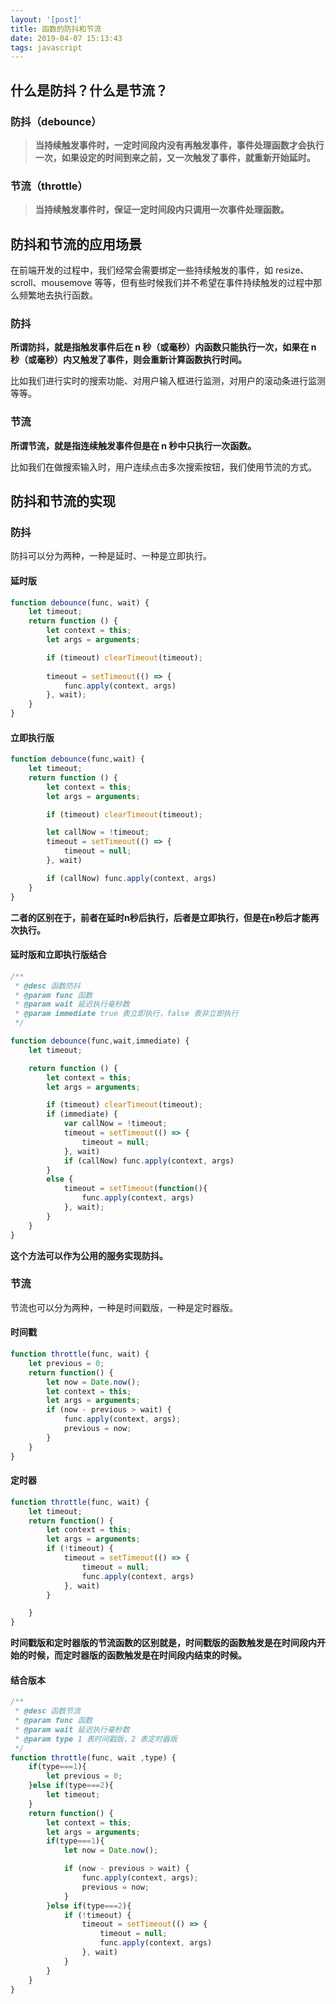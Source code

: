 ```yaml
---
layout: '[post]'
title: 函数的防抖和节流
date: 2019-04-07 15:13:43
tags: javascript
---
```

## 什么是防抖？什么是节流？
### 防抖（debounce）
> **当持续触发事件时，一定时间段内没有再触发事件，事件处理函数才会执行一次，如果设定的时间到来之前，又一次触发了事件，就重新开始延时。**

### 节流（throttle）
> **当持续触发事件时，保证一定时间段内只调用一次事件处理函数。**

<!-- more -->
## 防抖和节流的应用场景
在前端开发的过程中，我们经常会需要绑定一些持续触发的事件，如 resize、scroll、mousemove 等等，但有些时候我们并不希望在事件持续触发的过程中那么频繁地去执行函数。

### 防抖

**所谓防抖，就是指触发事件后在 n 秒（或毫秒）内函数只能执行一次，如果在 n 秒（或毫秒）内又触发了事件，则会重新计算函数执行时间。**

比如我们进行实时的搜索功能、对用户输入框进行监测，对用户的滚动条进行监测等等。

### 节流
**所谓节流，就是指连续触发事件但是在 n 秒中只执行一次函数。**

比如我们在做搜索输入时，用户连续点击多次搜索按钮，我们使用节流的方式。

## 防抖和节流的实现
### 防抖
防抖可以分为两种，一种是延时、一种是立即执行。

#### 延时版

```js
function debounce(func, wait) {
    let timeout;
    return function () {
        let context = this;
        let args = arguments;

        if (timeout) clearTimeout(timeout);
        
        timeout = setTimeout(() => {
            func.apply(context, args)
        }, wait);
    }
}
```
#### 立即执行版

```js
function debounce(func,wait) {
    let timeout;
    return function () {
        let context = this;
        let args = arguments;

        if (timeout) clearTimeout(timeout);

        let callNow = !timeout;
        timeout = setTimeout(() => {
            timeout = null;
        }, wait)

        if (callNow) func.apply(context, args)
    }
}
```


**二者的区别在于，前者在延时n秒后执行，后者是立即执行，但是在n秒后才能再次执行。**

#### 延时版和立即执行版结合

```js
/**
 * @desc 函数防抖
 * @param func 函数
 * @param wait 延迟执行毫秒数
 * @param immediate true 表立即执行，false 表非立即执行
 */

function debounce(func,wait,immediate) {
    let timeout;

    return function () {
        let context = this;
        let args = arguments;

        if (timeout) clearTimeout(timeout);
        if (immediate) {
            var callNow = !timeout;
            timeout = setTimeout(() => {
                timeout = null;
            }, wait)
            if (callNow) func.apply(context, args)
        }
        else {
            timeout = setTimeout(function(){
                func.apply(context, args)
            }, wait);
        }
    }
}
```
**这个方法可以作为公用的服务实现防抖。**

### 节流
节流也可以分为两种，一种是时间戳版，一种是定时器版。
#### 时间戳

```js
function throttle(func, wait) {
    let previous = 0;
    return function() {
        let now = Date.now();
        let context = this;
        let args = arguments;
        if (now - previous > wait) {
            func.apply(context, args);
            previous = now;
        }
    }
}
```
#### 定时器

```js
function throttle(func, wait) {
    let timeout;
    return function() {
        let context = this;
        let args = arguments;
        if (!timeout) {
            timeout = setTimeout(() => {
                timeout = null;
                func.apply(context, args)
            }, wait)
        }

    }
}
```


**时间戳版和定时器版的节流函数的区别就是，时间戳版的函数触发是在时间段内开始的时候，而定时器版的函数触发是在时间段内结束的时候。**

#### 结合版本

```js
/**
 * @desc 函数节流
 * @param func 函数
 * @param wait 延迟执行毫秒数
 * @param type 1 表时间戳版，2 表定时器版
 */
function throttle(func, wait ,type) {
    if(type===1){
        let previous = 0;
    }else if(type===2){
        let timeout;
    }
    return function() {
        let context = this;
        let args = arguments;
        if(type===1){
            let now = Date.now();

            if (now - previous > wait) {
                func.apply(context, args);
                previous = now;
            }
        }else if(type===2){
            if (!timeout) {
                timeout = setTimeout(() => {
                    timeout = null;
                    func.apply(context, args)
                }, wait)
            }
        }
    }
}
```

